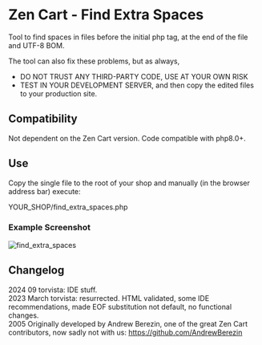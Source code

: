 # Zen Cart - Find Extra Spaces
Tool to find spaces in files before the initial php tag, at the end of the file and UTF-8 BOM.

The tool can also fix these problems, but as always,
- DO NOT TRUST ANY THIRD-PARTY CODE, USE AT YOUR OWN RISK
- TEST IN YOUR DEVELOPMENT SERVER, and then copy the edited files to your  production site.

## Compatibility
Not dependent on the Zen Cart version. Code compatible with php8.0+.

## Use
Copy the single file to the root of your shop and manually (in the browser address bar) execute: 

YOUR_SHOP/find_extra_spaces.php
 ### Example Screenshot
![find_extra_spaces](https://user-images.githubusercontent.com/4391026/224976273-4f314bce-e54a-405e-8045-f5e5df6c0083.gif)

## Changelog
2024 09 torvista: IDE stuff.  
2023 March torvista: resurrected. HTML validated, some IDE recommendations, made EOF substitution not default, no functional changes.  
2005 Originally developed by Andrew Berezin, one of the great Zen Cart contributors, now sadly not with us: 
https://github.com/AndrewBerezin
